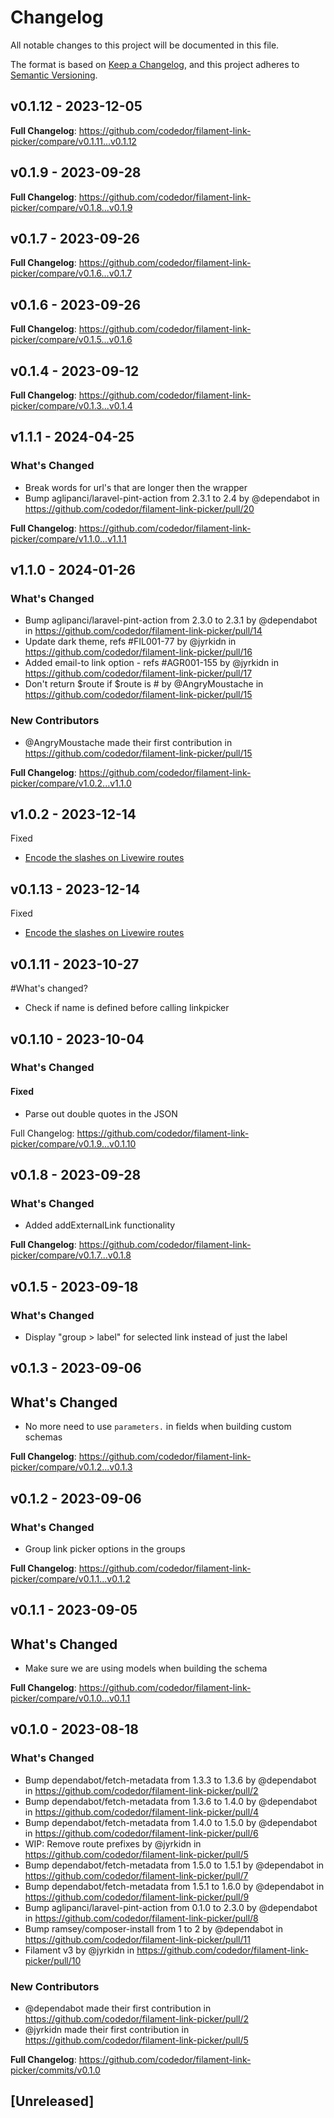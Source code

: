 # Changelog

All notable changes to this project will be documented in this file.

The format is based on [Keep a Changelog](https://keepachangelog.com/en/1.0.0/),
and this project adheres to [Semantic Versioning](https://semver.org/spec/v2.0.0.html).

## v0.1.12 - 2023-12-05

**Full Changelog**: https://github.com/codedor/filament-link-picker/compare/v0.1.11...v0.1.12

## v0.1.9 - 2023-09-28

**Full Changelog**: https://github.com/codedor/filament-link-picker/compare/v0.1.8...v0.1.9

## v0.1.7 - 2023-09-26

**Full Changelog**: https://github.com/codedor/filament-link-picker/compare/v0.1.6...v0.1.7

## v0.1.6 - 2023-09-26

**Full Changelog**: https://github.com/codedor/filament-link-picker/compare/v0.1.5...v0.1.6

## v0.1.4 - 2023-09-12

**Full Changelog**: https://github.com/codedor/filament-link-picker/compare/v0.1.3...v0.1.4

## v1.1.1 - 2024-04-25

### What's Changed

* Break words for url's that are longer then the wrapper
* Bump aglipanci/laravel-pint-action from 2.3.1 to 2.4 by @dependabot in https://github.com/codedor/filament-link-picker/pull/20

**Full Changelog**: https://github.com/codedor/filament-link-picker/compare/v1.1.0...v1.1.1

## v1.1.0 - 2024-01-26

### What's Changed

* Bump aglipanci/laravel-pint-action from 2.3.0 to 2.3.1 by @dependabot in https://github.com/codedor/filament-link-picker/pull/14
* Update dark theme, refs #FIL001-77 by @jyrkidn in https://github.com/codedor/filament-link-picker/pull/16
* Added email-to link option - refs #AGR001-155 by @jyrkidn in https://github.com/codedor/filament-link-picker/pull/17
* Don't return $route if $route is # by @AngryMoustache in https://github.com/codedor/filament-link-picker/pull/15

### New Contributors

* @AngryMoustache made their first contribution in https://github.com/codedor/filament-link-picker/pull/15

**Full Changelog**: https://github.com/codedor/filament-link-picker/compare/v1.0.2...v1.1.0

## v1.0.2 - 2023-12-14

Fixed

- [Encode the slashes on Livewire routes](https://github.com/codedor/filament-link-picker/commit/f78af6dcb35be575720eb5fbbfdaf761a966f7bc)

## v0.1.13 - 2023-12-14

Fixed

- [Encode the slashes on Livewire routes](https://github.com/codedor/filament-link-picker/commit/f78af6dcb35be575720eb5fbbfdaf761a966f7bc)

## v0.1.11 - 2023-10-27

#What's changed?

- Check if name is defined before calling linkpicker

## v0.1.10 - 2023-10-04

### What's Changed

#### Fixed

- Parse out double quotes in the JSON

Full Changelog: https://github.com/codedor/filament-link-picker/compare/v0.1.9...v0.1.10

## v0.1.8 - 2023-09-28

### What's Changed

- Added addExternalLink functionality

**Full Changelog**: https://github.com/codedor/filament-link-picker/compare/v0.1.7...v0.1.8

## v0.1.5 - 2023-09-18

### What's Changed

- Display "group > label" for selected link instead of just the label

## v0.1.3 - 2023-09-06

## What's Changed

- No more need to use `parameters.` in fields when building custom schemas

**Full Changelog**: https://github.com/codedor/filament-link-picker/compare/v0.1.2...v0.1.3

## v0.1.2 - 2023-09-06

### What's Changed

- Group link picker options in the groups

**Full Changelog**: https://github.com/codedor/filament-link-picker/compare/v0.1.1...v0.1.2

## v0.1.1 - 2023-09-05

## What's Changed

- Make sure we are using models when building the schema

**Full Changelog**: https://github.com/codedor/filament-link-picker/compare/v0.1.0...v0.1.1

## v0.1.0 - 2023-08-18

### What's Changed

- Bump dependabot/fetch-metadata from 1.3.3 to 1.3.6 by @dependabot in https://github.com/codedor/filament-link-picker/pull/2
- Bump dependabot/fetch-metadata from 1.3.6 to 1.4.0 by @dependabot in https://github.com/codedor/filament-link-picker/pull/4
- Bump dependabot/fetch-metadata from 1.4.0 to 1.5.0 by @dependabot in https://github.com/codedor/filament-link-picker/pull/6
- WIP: Remove route prefixes by @jyrkidn in https://github.com/codedor/filament-link-picker/pull/5
- Bump dependabot/fetch-metadata from 1.5.0 to 1.5.1 by @dependabot in https://github.com/codedor/filament-link-picker/pull/7
- Bump dependabot/fetch-metadata from 1.5.1 to 1.6.0 by @dependabot in https://github.com/codedor/filament-link-picker/pull/9
- Bump aglipanci/laravel-pint-action from 0.1.0 to 2.3.0 by @dependabot in https://github.com/codedor/filament-link-picker/pull/8
- Bump ramsey/composer-install from 1 to 2 by @dependabot in https://github.com/codedor/filament-link-picker/pull/11
- Filament v3 by @jyrkidn in https://github.com/codedor/filament-link-picker/pull/10

### New Contributors

- @dependabot made their first contribution in https://github.com/codedor/filament-link-picker/pull/2
- @jyrkidn made their first contribution in https://github.com/codedor/filament-link-picker/pull/5

**Full Changelog**: https://github.com/codedor/filament-link-picker/commits/v0.1.0

## [Unreleased]
